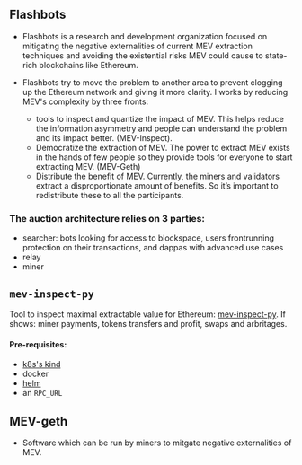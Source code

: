 ## Flashbots

* Flashbots is a research and development organization focused on mitigating the negative externalities of current MEV extraction techniques and avoiding the existential risks MEV could cause to state-rich blockchains like Ethereum.

* Flashbots try to move the problem to another area to prevent clogging up the Ethereum network and giving it more clarity. I works by reducing MEV's complexity by three fronts:
    - tools to inspect and quantize the impact of MEV. This helps reduce the information asymmetry and people can understand the problem and its impact better. (MEV-Inspect).
    - Democratize the extraction of MEV. The power to extract MEV exists in the hands of few people so they provide tools for everyone to start extracting MEV. (MEV-Geth)
    - Distribute the benefit of MEV. Currently, the miners and validators extract a disproportionate amount of benefits. So it’s important to redistribute these to all the participants.


### The auction architecture relies on 3 parties:

- searcher: bots looking for access to blockspace, users frontrunning protection on their transactions, and dappas with advanced use cases
- relay
- miner


## `mev-inspect-py`

Tool to inspect maximal extractable value for Ethereum: [mev-inspect-py](https://github.com/flashbots/mev-inspect-py).
If shows: miner payments, tokens transfers and profit, swaps and arbritages.

#### Pre-requisites: 

- [k8s's kind](https://kind.sigs.k8s.io/docs/user/quick-start/)
- docker
- [helm](https://helm.sh/docs/intro/install/)
- an `RPC_URL`

## MEV-geth

* Software which can be run by miners to mitgate negative externalities of MEV.
